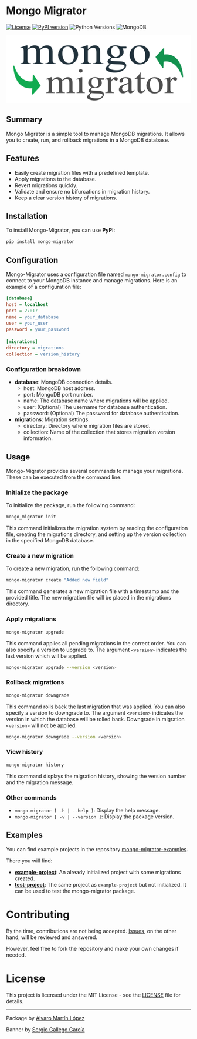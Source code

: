 # Mongo Migrator

[![License](https://img.shields.io/badge/license-MIT-blue.svg)](https://opensource.org/licenses/MIT)
[![PyPI version](https://badge.fury.io/py/mongo-migrator.svg)](https://badge.fury.io/py/mongo-migrator)
![Python Versions](https://img.shields.io/pypi/pyversions/mongo-migrator)
![MongoDB](https://img.shields.io/badge/MongoDB-%3E%3D4.0-brightgreen)

![logo](https://github.com/Alburrito/mongo-migrator/blob/main/mongo-migrator.jpg?raw=true)

## Summary

Mongo Migrator is a simple tool to manage MongoDB migrations. It allows you to create, run, and rollback migrations in a MongoDB database.

## Features

- Easily create migration files with a predefined template.
- Apply migrations to the database.
- Revert migrations quickly.
- Validate and ensure no bifurcations in migration history.
- Keep a clear version history of migrations.


## Installation

To install Mongo-Migrator, you can use **PyPI**:

```bash
pip install mongo-migrator
```

## Configuration

Mongo-Migrator uses a configuration file named `mongo-migrator.config` to connect to your MongoDB instance and manage migrations. Here is an example of a configuration file:

```ini
[database]
host = localhost
port = 27017
name = your_database
user = your_user
password = your_password

[migrations]
directory = migrations
collection = version_history
```

### Configuration breakdown

- **database**: MongoDB connection details.
    - host: MongoDB host address.
    - port: MongoDB port number.
    - name: The database name where migrations will be applied.
    - user: (Optional) The username for database authentication.
    - password: (Optional) The password for database authentication.
- **migrations**: Migration settings.
    - directory: Directory where migration files are stored.
    - collection: Name of the collection that stores migration version information.

## Usage

Mongo-Migrator provides several commands to manage your migrations. These can be executed from the command line.

### Initialize the package

To initialize the package, run the following command:

```bash
mongo_migrator init
```

This command initializes the migration system by reading the configuration file, creating the migrations directory, and setting up the version collection in the specified MongoDB database.

### Create a new migration

To create a new migration, run the following command:

```bash
mongo-migrator create "Added new field"
```

This command generates a new migration file with a timestamp and the provided title. The new migration file will be placed in the migrations directory.

### Apply migrations

```bash
mongo-migrator upgrade
```

This command applies all pending migrations in the correct order. You can also specify a version to upgrade to. The argument `<version>` indicates the last version which will be applied.

```bash
mongo-migrator upgrade --version <version>
```

### Rollback migrations

```bash
mongo-migrator downgrade
```

This command rolls back the last migration that was applied. You can also specify a version to downgrade to. The argument `<version>` indicates the version in which the database will be rolled back. Downgrade in migration `<version>` will not be applied.

```bash
mongo-migrator downgrade --version <version>
```

### View history

```bash
mongo-migrator history
```

This command displays the migration history, showing the version number and the migration message.

### Other commands

- `mongo-migrator [ -h | --help ]`: Display the help message.
- `mongo-migrator [ -v | --version ]`: Display the package version.


## Examples

You can find example projects in the repository [mongo-migrator-examples](https://github.com/Alburrito/mongo-migrator-examples).

There you will find:

- [**example-project**](https://github.com/Alburrito/mongo-migrator-examples/tree/main/example-project): An already initialized project with some migrations created.
- [**test-project**](https://github.com/Alburrito/mongo-migrator-examples/tree/main/test-project): The same project as `example-project` but not initialized. It can be used to test the mongo-migrator package.


# Contributing

By the time, contributions are not being accepted. [Issues](https://github.com/Alburrito/mongo-migrator/issues), on the other hand, will be reviewed and answered.

However, feel free to fork the repository and make your own changes if needed.


# License

This project is licensed under the MIT License - see the [LICENSE](LICENSE) file for details.

---

Package by [Álvaro Martín López](https://github.com/Alburrito)

Banner by [Sergio Gallego García](https://www.linkedin.com/in/sergio-gallego-garc%C3%ADa-14379b245/)
